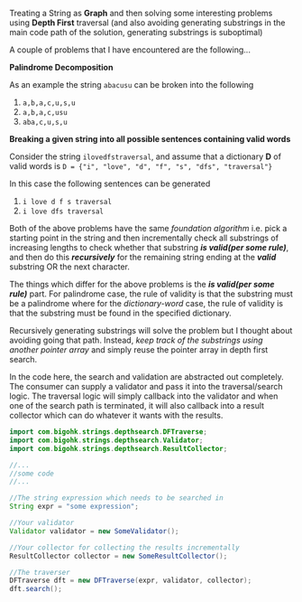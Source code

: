 Treating a String as **Graph** and then solving some interesting problems using **Depth First** traversal (and also avoiding generating substrings in the main code path of the solution, generating substrings is suboptimal)

A couple of problems that I have encountered are the following...

**Palindrome Decomposition**

As an example the string `abacusu` can be broken into the following

1. `a,b,a,c,u,s,u`
2. `a,b,a,c,usu`
3. `aba,c,u,s,u`

**Breaking a given string into all possible sentences containing valid words**

Consider the string `ilovedfstraversal`, and assume that a dictionary **D** of valid words is `D = {"i", "love", "d", "f", "s", "dfs", "traversal"}`

In this case the following sentences can be generated

1. `i love d f s traversal`
2.  `i love dfs traversal`

Both of the above problems have the same *foundation algorithm* i.e. pick a starting point in the string and then incrementally check all substrings of increasing lengths to check whether that substring ***is valid(per some rule)***, and then do this ***recursively*** for the remaining string ending at the ***valid*** substring OR the next character.

The things which differ for the above problems is the ***is valid(per some rule)*** part. For palindrome case, the rule of validity is that the substring must be a palindrome where for the *dictionary-word* case, the rule of validity is that the substring must be found in the specified dictionary.

Recursively generating substrings will solve the problem but I thought about avoiding going that path. Instead, *keep track of the substrings using another pointer array* and simply reuse the pointer array in depth first search.

In the code here, the search and validation are abstracted out completely. The consumer can supply a validator and pass it into the traversal/search logic. The traversal logic will simply callback into the validator and when one of the search path is terminated, it will also callback into a result collector which can do whatever it wants with the results.

```java
import com.bigohk.strings.depthsearch.DFTraverse;
import com.bigohk.strings.depthsearch.Validator;
import com.bigohk.strings.depthsearch.ResultCollector;

//...
//some code
//...

//The string expression which needs to be searched in
String expr = "some expression";

//Your validator
Validator validator = new SomeValidator();

//Your collector for collecting the results incrementally
ResultCollector collector = new SomeResultCollector();

//The traverser
DFTraverse dft = new DFTraverse(expr, validator, collector);
dft.search();
```

